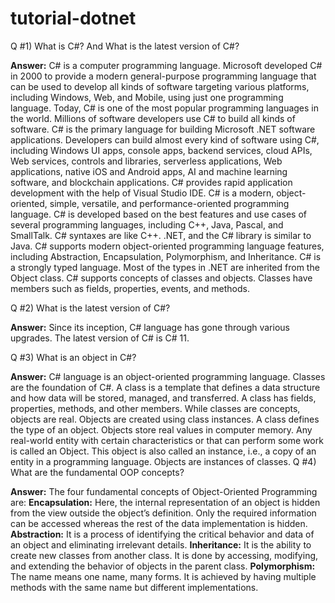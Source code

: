 # tutorial-dotnet
Q #1) What is C#? And What is the latest version of C#?

**Answer:** C# is a computer programming language. Microsoft developed C# in 2000 to provide a modern general-purpose programming language that can be used to develop all kinds of software targeting various platforms, including Windows, Web, and Mobile, using just one programming language. Today, C# is one of the most popular programming languages in the world. Millions of software developers use C# to build all kinds of software. 
C# is the primary language for building Microsoft .NET software applications. Developers can build almost every kind of software using C#, including Windows UI apps, console apps, backend services, cloud APIs, Web services, controls and libraries, serverless applications, Web applications, native iOS and Android apps, AI and machine learning software, and blockchain applications.
C# provides rapid application development with the help of Visual Studio IDE. C# is a modern, object-oriented, simple, versatile, and performance-oriented programming language. C# is developed based on the best features and use cases of several programming languages, including C++, Java, Pascal, and SmallTalk. 
C# syntaxes are like C++. .NET, and the C# library is similar to Java. C# supports modern object-oriented programming language features, including Abstraction, Encapsulation, Polymorphism, and Inheritance. C# is a strongly typed language. Most of the types in .NET are inherited from the Object class.
C# supports concepts of classes and objects. Classes have members such as fields, properties, events, and methods.

Q #2) What is the latest version of C#?

**Answer:** Since its inception, C# language has gone through various upgrades. The latest version of C# is C# 11.

Q #3) What is an object in C#? 

**Answer:** C# language is an object-oriented programming language. Classes are the foundation of C#. A class is a template that defines a data structure and how data will be stored, managed, and transferred. A class has fields, properties, methods, and other members.
While classes are concepts, objects are real. Objects are created using class instances. A class defines the type of an object. Objects store real values in computer memory.
Any real-world entity with certain characteristics or that can perform some work is called an Object. This object is also called an instance, i.e., a copy of an entity in a programming language. Objects are instances of classes.
Q #4) What are the fundamental OOP concepts?

**Answer:** The four fundamental concepts of Object-Oriented Programming are:
**Encapsulation:** Here, the internal representation of an object is hidden from the view outside the object’s definition. Only the required information can be accessed whereas the rest of the data implementation is hidden.
**Abstraction:** It is a process of identifying the critical behavior and data of an object and eliminating irrelevant details.
**Inheritance:** It is the ability to create new classes from another class. It is done by accessing, modifying, and extending the behavior of objects in the parent class.
**Polymorphism:** The name means one name, many forms. It is achieved by having multiple methods with the same name but different implementations.



